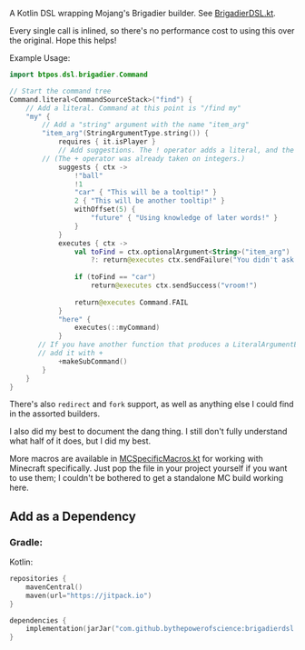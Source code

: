 
A Kotlin DSL wrapping Mojang's Brigadier builder.  See [BrigadierDSL.kt](src/main/kotlin/BrigadierDSL.kt).

Every single call is inlined, so there's no performance cost to using this over the original.  Hope this helps!

Example Usage:
```kotlin
import btpos.dsl.brigadier.Command

// Start the command tree
Command.literal<CommandSourceStack>("find") {
    // Add a literal. Command at this point is "/find my"
    "my" {
        // Add a "string" argument with the name "item_arg"
        "item_arg"(StringArgumentType.string()) {
            requires { it.isPlayer }
            // Add suggestions. The ! operator adds a literal, and the invoke adds a literal with a tooltip.
	    // (The + operator was already taken on integers.)
            suggests { ctx ->
                !"ball"
                !1
                "car" { "This will be a tooltip!" }
                2 { "This will be another tooltip!" }
                withOffset(5) {
                    "future" { "Using knowledge of later words!" }
                }
            }
            executes { ctx ->
                val toFind = ctx.optionalArgument<String>("item_arg")
                    ?: return@executes ctx.sendFailure("You didn't ask for an item!")
                
                if (toFind == "car")
                    return@executes ctx.sendSuccess("vroom!")
                
                return@executes Command.FAIL
            }
            "here" {
                executes(::myCommand)
            }
	   // If you have another function that produces a LiteralArgumentBuilder or a previously-compiled CommandNode, 
	   // add it with +
            +makeSubCommand()
        }
    }
}
 ```

There's also `redirect` and `fork` support, as well as anything else I could find in the assorted builders.

I also did my best to document the dang thing.  I still don't fully understand what half of it does, but I did my best.

More macros are available in [MCSpecificMacros.kt](MCSpecificMacros.kt) for working with Minecraft specifically.  Just pop the file in your project yourself if you want to use them; I couldn't be bothered to get a standalone MC build working here.

## Add as a Dependency

### Gradle:

Kotlin:
```kotlin
repositories {
    mavenCentral()
    maven(url="https://jitpack.io")
}

dependencies {
    implementation(jarJar("com.github.bythepowerofscience:brigadierdsl:v1.0.2") { setTransitive(false) })
}
```
